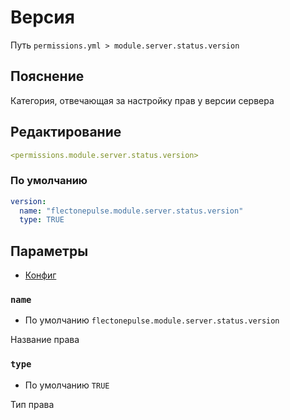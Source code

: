 # Версия
Путь `permissions.yml > module.server.status.version`

## Пояснение
Категория, отвечающая за настройку прав у версии сервера

## Редактирование
```yaml
<permissions.module.server.status.version>
```

### По умолчанию
```yaml
version:
  name: "flectonepulse.module.server.status.version"
  type: TRUE
```

## Параметры

- [Конфиг](/en/config/module/server/status/version/)

### `name`
- По умолчанию `flectonepulse.module.server.status.version`

Название права

### `type`
- По умолчанию `TRUE`

Тип права

<!--@include: @/en/parts/permission.md-->


